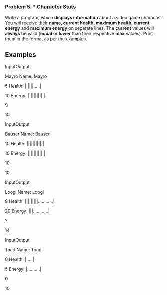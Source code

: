 ### [](https://github.com/TeamworkSoftwareTechnologies/programming-fudamentals/blob/master/README.md#problem-5--character-stats)Problem 5. * Character Stats

Write a program, which **displays information** about a video game character. You will receive their **name, current health, maximum health, current energy** and **maximum energy** on separate lines. The **current** values will **always** be valid (**equal** or **lower** than their respective **max** values). Print them in the format as per the examples.

## [](https://github.com/TeamworkSoftwareTechnologies/programming-fudamentals/blob/master/README.md#examples-4)Examples

InputOutput

 Mayro Name: Mayro

 5 Health: ||||||.....|

 10 Energy: ||||||||||.|

 9

 10

InputOutput

 Bauser Name: Bauser

 10 Health: ||||||||||||

 10 Energy: ||||||||||||

 10

 10

InputOutput

 Loogi Name: Loogi

 8 Health: |||||||||............|

 20 Energy: |||............|

 2

 14

InputOutput

 Toad Name: Toad

 0 Health: |.....|

 5 Energy: |..........|

 0

 10